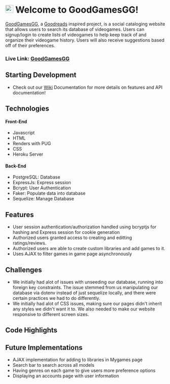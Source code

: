 # <img src="public/favicon.ico" width="25" height="25"> Welcome to GoodGamesGG!

[GoodGamesGG](https://goodgamesgg.herokuapp.com/), a [Goodreads](https://www.goodreads.com/) inspired project, is a social cataloging website that allows users to search its database of videogames. Users can signup/login to create lists of videogames to help keep track of and organize their videogame history. Users will also receive suggestions based off of their preferences.

### **Live Link: [GoodGamesGG](https://goodgamesgg.herokuapp.com/)**

## Starting Development
- Check out our [Wiki](https://github.com/jiezheng2020/GoodGamesGG/wiki) Documentation for more details on features and API documentation!

## Technologies 
#### Front-End
- Javascript
- HTML
- Renders with PUG
- CSS
- Heroku Server

#### Back-End
- PostgreSQL: Database
- ExpressJs: Express session
- Bcrypt: User Authentication
- Faker: Populate data into database
- Sequelize: Manage Database

## Features
 - User session authentication/authorization handled using bcryptjs for hashing and Express session for cookie generation
 - Authorized users granted access to creating and editting ratings/reviews.
 - Authorized users are able to create custom libraries and add games to it.
 - Uses AJAX to filter games in game page asynchronously

## Challenges
 - We initially had alot of issues with unseeding our database, running into foreign key constraints. The issue stemmed from us manipulating our database via dotenv instead of just sequelize locally, and there were certain practices we had to do differently.
 - We initially had alot of CSS issues, making sure our pages didn't inherit any styles we didn't want it to. We also needed to make our website responsive to different screen sizes.

## Code Highlights

## Future Implementations
 - AJAX implementation for adding to libraries in Mygames page
 - Search bar to search across all models
 - Having genres on each game to give users more preference options
 - Displaying an accounts page with user information
